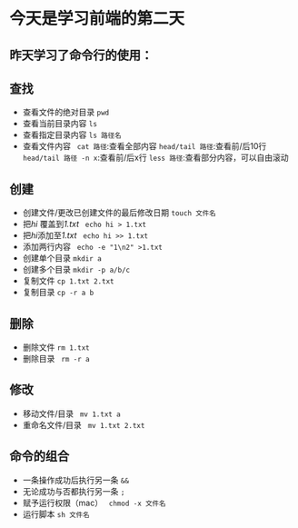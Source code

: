 # 今天是学习前端的第二天
## 昨天学习了命令行的使用：
## 查找
- 查看文件的绝对目录
` pwd `
- 查看当前目录内容
` ls `
- 查看指定目录内容
` ls 路径名 `
- 查看文件内容
` cat 路径`:查看全部内容
` head/tail 路径 `:查看前/后10行
` head/tail 路径 -n x`:查看前/后x行
` less 路径 `:查看部分内容，可以自由滚动
## 创建
- 创建文件/更改已创建文件的最后修改日期
` touch 文件名 `
- 把*hi* 覆盖到*1.txt*
` echo hi > 1.txt`
- 把*hi*添加至*1.txt*
` echo hi >> 1.txt`
- 添加两行内容
` echo -e "1\n2" >1.txt`
- 创建单个目录
` mkdir a `
- 创建多个目录
` mkdir -p a/b/c `
- 复制文件
` cp 1.txt 2.txt `
- 复制目录
` cp -r a b `
## 删除
- 删除文件
` rm 1.txt `
- 删除目录
` rm -r a`
## 修改
- 移动文件/目录
` mv 1.txt a`
- 重命名文件/目录
` mv 1.txt 2.txt`
## 命令的组合
- 一条操作成功后执行另一条
` && `
- 无论成功与否都执行另一条
` ; `
- 赋予运行权限（mac）
` chmod -x 文件名`
- 运行脚本
`sh 文件名`

